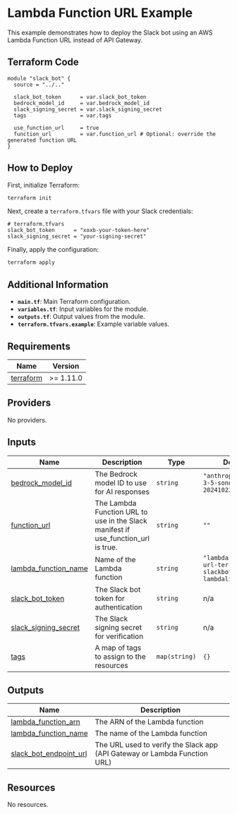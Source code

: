 # Lambda Function URL Example

This example demonstrates how to deploy the Slack bot using an AWS Lambda Function URL instead of API Gateway.

## Terraform Code

```hcl
module "slack_bot" {
  source = "../.."

  slack_bot_token      = var.slack_bot_token
  bedrock_model_id     = var.bedrock_model_id
  slack_signing_secret = var.slack_signing_secret
  tags                 = var.tags

  use_function_url     = true
  function_url         = var.function_url # Optional: override the generated function URL
}
```

## How to Deploy

First, initialize Terraform:

```bash
terraform init
```

Next, create a `terraform.tfvars` file with your Slack credentials:

```hcl
# terraform.tfvars
slack_bot_token      = "xoxb-your-token-here"
slack_signing_secret = "your-signing-secret"
```

Finally, apply the configuration:

```bash
terraform apply
```

## Additional Information

- **`main.tf`**: Main Terraform configuration.
- **`variables.tf`**: Input variables for the module.
- **`outputs.tf`**: Output values from the module.
- **`terraform.tfvars.example`**: Example variable values.

<!-- BEGIN_TF_DOCS -->


## Requirements

| Name | Version |
|------|---------|
| <a name="requirement_terraform"></a> [terraform](#requirement\_terraform) | >= 1.11.0 |

## Providers

No providers.

## Inputs

| Name | Description | Type | Default | Required |
|------|-------------|------|---------|:--------:|
| <a name="input_bedrock_model_id"></a> [bedrock\_model\_id](#input\_bedrock\_model\_id) | The Bedrock model ID to use for AI responses | `string` | `"anthropic.claude-3-5-sonnet-20241022-v2:0"` | no |
| <a name="input_function_url"></a> [function\_url](#input\_function\_url) | The Lambda Function URL to use in the Slack manifest if use\_function\_url is true. | `string` | `""` | no |
| <a name="input_lambda_function_name"></a> [lambda\_function\_name](#input\_lambda\_function\_name) | Name of the Lambda function | `string` | `"lambda-function-url-terraform-aws-slackbot-lambdalith"` | no |
| <a name="input_slack_bot_token"></a> [slack\_bot\_token](#input\_slack\_bot\_token) | The Slack bot token for authentication | `string` | n/a | yes |
| <a name="input_slack_signing_secret"></a> [slack\_signing\_secret](#input\_slack\_signing\_secret) | The Slack signing secret for verification | `string` | n/a | yes |
| <a name="input_tags"></a> [tags](#input\_tags) | A map of tags to assign to the resources | `map(string)` | `{}` | no |

## Outputs

| Name | Description |
|------|-------------|
| <a name="output_lambda_function_arn"></a> [lambda\_function\_arn](#output\_lambda\_function\_arn) | The ARN of the Lambda function |
| <a name="output_lambda_function_name"></a> [lambda\_function\_name](#output\_lambda\_function\_name) | The name of the Lambda function |
| <a name="output_slack_bot_endpoint_url"></a> [slack\_bot\_endpoint\_url](#output\_slack\_bot\_endpoint\_url) | The URL used to verify the Slack app (API Gateway or Lambda Function URL) |

## Resources

No resources.
<!-- END_TF_DOCS -->